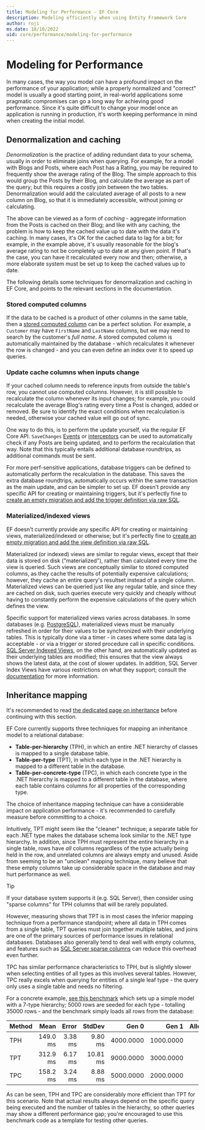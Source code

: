```yaml
---
title: Modeling for Performance - EF Core
description: Modeling efficiently when using Entity Framework Core
author: roji
ms.date: 10/10/2022
uid: core/performance/modeling-for-performance
---
```

# Modeling for Performance

In many cases, the way you model can have a profound impact on the performance of your application; while a properly normalized and "correct" model is usually a good starting point, in real-world applications some pragmatic compromises can go a long way for achieving good performance. Since it's quite difficult to change your model once an application is running in production, it's worth keeping performance in mind when creating the initial model.

## Denormalization and caching

*Denormalization* is the practice of adding redundant data to your schema, usually in order to eliminate joins when querying. For example, for a model with Blogs and Posts, where each Post has a Rating, you may be required to frequently show the average rating of the Blog. The simple approach to this would group the Posts by their Blog, and calculate the average as part of the query; but this requires a costly join between the two tables. Denormalization would add the calculated average of all posts to a new column on Blog, so that it is immediately accessible, without joining or calculating.

The above can be viewed as a form of *caching* - aggregate information from the Posts is cached on their Blog; and like with any caching, the problem is how to keep the cached value up to date with the data it's caching. In many cases, it's OK for the cached data to lag for a bit; for example, in the example above, it's usually reasonable for the blog's average rating to not be completely up to date at any given point. If that's the case, you can have it recalculated every now and then; otherwise, a more elaborate system must be set up to keep the cached values up to date.

The following details some techniques for denormalization and caching in EF Core, and points to the relevant sections in the documentation.

### Stored computed columns

If the data to be cached is a product of other columns in the same table, then a [stored computed column](xref:core/modeling/generated-properties#computed-columns) can be a perfect solution. For example, a `Customer` may have `FirstName` and `LastName` columns, but we may need to search by the customer's *full name*. A stored computed column is automatically maintained by the database - which recalculates it whenever the row is changed - and you can even define an index over it to speed up queries.

### Update cache columns when inputs change

If your cached column needs to reference inputs from outside the table's row, you cannot use computed columns. However, it is still possible to recalculate the column whenever its input changes; for example, you could recalculate the average Blog's rating every time a Post is changed, added or removed. Be sure to identify the exact conditions when recalculation is needed, otherwise your cached value will go out of sync.

One way to do this, is to perform the update yourself, via the regular EF Core API. `SaveChanges` [Events](xref:core/logging-events-diagnostics/events) or [interceptors](xref:core/logging-events-diagnostics/interceptors#savechanges-interception) can be used to automatically check if any Posts are being updated, and to perform the recalculation that way. Note that this typically entails additional database roundtrips, as additional commands must be sent.

For more perf-sensitive applications, database triggers can be defined to automatically perform the recalculation in the database. This saves the extra database roundtrips, automatically occurs within the same transaction as the main update, and can be simpler to set up. EF doesn't provide any specific API for creating or maintaining triggers, but it's perfectly fine to [create an empty migration and add the trigger definition via raw SQL](xref:core/managing-schemas/migrations/managing#arbitrary-changes-via-raw-sql).

### Materialized/indexed views

EF doesn't currently provide any specific API for creating or maintaining views, materialized/indexed or otherwise; but it's perfectly fine to [create an empty migration and add the view definition via raw SQL](xref:core/managing-schemas/migrations/managing#arbitrary-changes-via-raw-sql).

Materialized (or indexed) views are similar to regular views, except that their data is stored on disk ("materialized"), rather than calculated every time the view is queried. Such views are conceptually similar to stored computed columns, as they cache the results of potentially expensive calculations; however, they cache an entire query's resultset instead of a single column. Materialized views can be queried just like any regular table, and since they are cached on disk, such queries execute very quickly and cheaply without having to constantly perform the expensive calculations of the query which defines the view.

Specific support for materialized views varies across databases. In some databases (e.g. [PostgreSQL](https://www.postgresql.org/docs/current/rules-materializedviews.html)), materialized views must be manually refreshed in order for their values to be synchronized with their underlying tables. This is typically done via a timer - in cases where some data lag is acceptable - or via a trigger or stored procedure call in specific conditions. [SQL Server Indexed Views](/sql/relational-databases/views/create-indexed-views), on the other hand, are automatically updated as their underlying tables are modified; this ensures that the view always shows the latest data, at the cost of slower updates. In addition, SQL Server Index Views have various restrictions on what they support; consult the [documentation](/sql/relational-databases/views/create-indexed-views) for more information.

## Inheritance mapping

It's recommended to read [the dedicated page on inheritance](xref:core/modeling/inheritance) before continuing with this section.

EF Core currently supports three techniques for mapping an inheritance model to a relational database:

* **Table-per-hierarchy** (TPH), in which an entire .NET hierarchy of classes is mapped to a single database table.
* **Table-per-type** (TPT), in which each type in the .NET hierarchy is mapped to a different table in the database.
* **Table-per-concrete-type** (TPC), in which each concrete type in the .NET hierarchy is mapped to a different table in the database, where each table contains columns for all properties of the corresponding type.

The choice of inheritance mapping technique can have a considerable impact on application performance - it's recommended to carefully measure before committing to a choice.

Intuitively, TPT might seem like the "cleaner" technique; a separate table for each .NET type makes the database schema look similar to the .NET type hierarchy. In addition, since TPH must represent the entire hierarchy in a single table, rows have *all* columns regardless of the type actually being held in the row, and unrelated columns are always empty and unused. Aside from seeming to be an "unclean" mapping technique, many believe that these empty columns take up considerable space in the database and may hurt performance as well.

> [!TIP]
> If your database system supports it (e.g. SQL Server), then consider using "sparse columns" for TPH columns that will be rarely populated.

However, measuring shows that TPT is in most cases the inferior mapping technique from a performance standpoint; where all data in TPH comes from a single table, TPT queries must join together multiple tables, and joins are one of the primary sources of performance issues in relational databases. Databases also generally tend to deal well with empty columns, and features such as [SQL Server sparse columns](/sql/relational-databases/tables/use-sparse-columns) can reduce this overhead even further.

TPC has similar performance characteristics to TPH, but is slightly slower when selecting entities of all types as this involves several tables. However, TPC really excels when querying for entities of a single leaf type - the query only uses a single table and needs no filtering.

For a concrete example, [see this benchmark](https://github.com/dotnet/EntityFramework.Docs/tree/main/samples/core/Benchmarks/Inheritance.cs) which sets up a simple model with a 7-type hierarchy; 5000 rows are seeded for each type - totalling 35000 rows - and the benchmark simply loads all rows from the database:

| Method |     Mean |   Error |   StdDev |     Gen 0 |     Gen 1 | Allocated |
|------- |---------:|--------:|---------:|----------:|----------:|----------:|
|    TPH | 149.0 ms | 3.38 ms |  9.80 ms | 4000.0000 | 1000.0000 |     40 MB |
|    TPT | 312.9 ms | 6.17 ms | 10.81 ms | 9000.0000 | 3000.0000 |     75 MB |
|    TPC | 158.2 ms | 3.24 ms |  8.88 ms | 5000.0000 | 2000.0000 |     46 MB |

As can be seen, TPH and TPC are considerably more efficient than TPT for this scenario. Note that actual results always depend on the specific query being executed and the number of tables in the hierarchy, so other queries may show a different performance gap; you're encouraged to use this benchmark code as a template for testing other queries.
